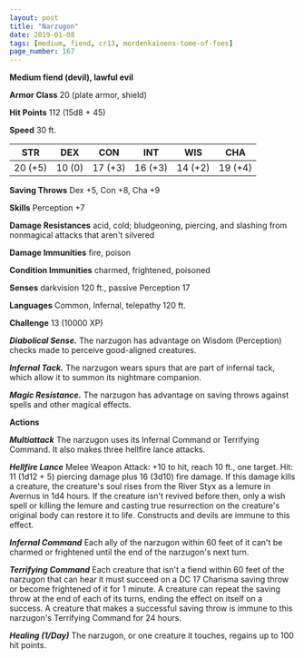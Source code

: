 ```yaml
---
layout: post
title: "Narzugon"
date: 2019-01-08
tags: [medium, fiend, cr13, mordenkainens-tome-of-foes]
page_number: 167
---
```


**Medium fiend (devil), lawful evil**

**Armor Class** 20 (plate armor, shield)

**Hit Points** 112  (15d8 + 45)

**Speed** 30 ft.

|   STR   |   DEX   |   CON   |   INT   |   WIS   |   CHA   |
|:-------:|:-------:|:-------:|:-------:|:-------:|:-------:|
| 20 (+5) | 10 (0) | 17 (+3) | 16 (+3) | 14 (+2) | 19 (+4) |

**Saving Throws** Dex +5, Con +8, Cha +9

**Skills** Perception +7

**Damage Resistances** acid, cold; bludgeoning, piercing, and slashing from nonmagical attacks that aren't silvered

**Damage Immunities** fire, poison

**Condition Immunities** charmed, frightened, poisoned

**Senses** darkvision 120 ft., passive Perception 17

**Languages** Common, Infernal, telepathy 120 ft.

**Challenge** 13 (10000 XP)

***Diabolical Sense.*** The narzugon has advantage on Wisdom (Perception) checks made to perceive good-aligned creatures.

***Infernal Tack.*** The narzugon wears spurs that are part of infernal tack, which allow it to summon its nightmare companion.

***Magic Resistance.*** The narzugon has advantage on saving throws against spells and other magical effects.

**Actions**

***Multiattack*** The narzugon uses its Infernal Command or Terrifying Command. It also makes three hellfire lance attacks.

***Hellfire Lance*** Melee Weapon Attack: +10 to hit, reach 10 ft., one target. Hit: 11 (1d12 + 5) piercing damage plus 16 (3d10) fire damage. If this damage kills a creature, the creature's soul rises from the River Styx as a lemure in Avernus in 1d4 hours.
If the creature isn't revived before then, only a wish spell or killing the lemure and casting true resurrection on the creature's original body can restore it to life. Constructs and devils are immune to this effect.

***Infernal Command*** Each ally of the narzugon within 60 feet of it can't be charmed or frightened until the end of the narzugon's next turn.

***Terrifying Command*** Each creature that isn't a fiend within 60 feet of the narzugon that can hear it must succeed on a DC 17 Charisma saving throw or become frightened of it for 1 minute.
A creature can repeat the saving throw at the end of each of its turns, ending the effect on itself on a success. A creature that makes a successful saving throw is immune to this narzugon's Terrifying Command for 24 hours.

***Healing (1/Day)*** The narzugon, or one creature it touches, regains up to 100 hit points.